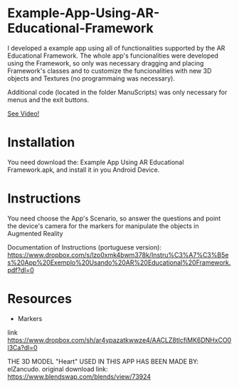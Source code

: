# Example-App-Using-AR-Educational-Framework

I developed a example app using all of functionalities supported by the AR Educational Framework. The whole app's funcionalities were developed using the Framework, so only was necessary dragging and placing Framework's classes and to customize the funcionalities with new 3D objects and Textures (no programmaing was necessary).

Additional code (located in the folder ManuScripts) was only necessary for menus and the exit buttons.

[See Video!](https://www.youtube.com/watch?v=hoPUzgJayUY&t=2s)

# Installation
You need download the: Example App Using AR Educational Framework.apk, and install it in you Android Device. 

# Instructions 
You need choose the App's Scenario, so answer the questions and point the device's camera for the markers for manipulate the objects in Augmented Reality

Documentation of Instructions (portuguese version):
https://www.dropbox.com/s/lzo0xmk4bwm378k/Instru%C3%A7%C3%B5es%20App%20Exemplo%20Usando%20AR%20Educational%20Framework.pdf?dl=0

# Resources

- Markers

link
https://www.dropbox.com/sh/ar4ypazatkwwze4/AACLZ8tlcfiMK6DNHxCO0l3Ca?dl=0

THE 3D MODEL "Heart" USED IN THIS APP HAS BEEN MADE BY: elZancudo. original download link: https://www.blendswap.com/blends/view/73924